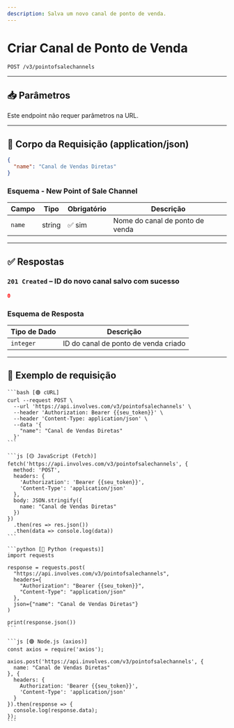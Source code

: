 ```yaml
---
description: Salva um novo canal de ponto de venda.
---
```


# Criar Canal de Ponto de Venda

`POST /v3/pointofsalechannels`

***

## 📥 Parâmetros

Este endpoint não requer parâmetros na URL.

***

## 📨 Corpo da Requisição (application/json)

```json
{
  "name": "Canal de Vendas Diretas"
}
```

### Esquema - New Point of Sale Channel

| Campo  | Tipo   | Obrigatório | Descrição                       |
| ------ | ------ | ----------- | ------------------------------- |
| `name` | string | ✅ sim       | Nome do canal de ponto de venda |

***

## ✅ Respostas

### `201 Created` – ID do novo canal salvo com sucesso

```json
0
```

### Esquema de Resposta

| Tipo de Dado | Descrição                            |
| ------------ | ------------------------------------ |
| `integer`    | ID do canal de ponto de venda criado |

***

## 📘 Exemplo de requisição

````tabs
```bash [🟢 cURL]
curl --request POST \
  --url 'https://api.involves.com/v3/pointofsalechannels' \
  --header 'Authorization: Bearer {{seu_token}}' \
  --header 'Content-Type: application/json' \
  --data '{
    "name": "Canal de Vendas Diretas"
  }'
```

```js [🟡 JavaScript (Fetch)]
fetch('https://api.involves.com/v3/pointofsalechannels', {
  method: 'POST',
  headers: {
    'Authorization': 'Bearer {{seu_token}}',
    'Content-Type': 'application/json'
  },
  body: JSON.stringify({
    name: "Canal de Vendas Diretas"
  })
})
  .then(res => res.json())
  .then(data => console.log(data))
```

```python [🔵 Python (requests)]
import requests

response = requests.post(
  "https://api.involves.com/v3/pointofsalechannels",
  headers={
    "Authorization": "Bearer {{seu_token}}",
    "Content-Type": "application/json"
  },
  json={"name": "Canal de Vendas Diretas"}
)

print(response.json())
```

```js [🟣 Node.js (axios)]
const axios = require('axios');

axios.post('https://api.involves.com/v3/pointofsalechannels', {
  name: "Canal de Vendas Diretas"
}, {
  headers: {
    Authorization: 'Bearer {{seu_token}}',
    'Content-Type': 'application/json'
  }
}).then(response => {
  console.log(response.data);
});
```
````
